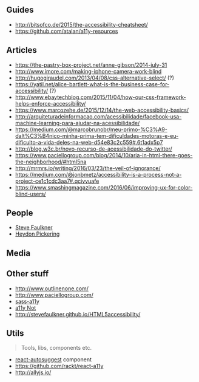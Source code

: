 ## Guides
- http://bitsofco.de/2015/the-accessibility-cheatsheet/
- https://github.com/atalan/a11y-resources

## Articles
- https://the-pastry-box-project.net/anne-gibson/2014-july-31
- http://www.imore.com/making-iphone-camera-work-blind
- http://hugogiraudel.com/2013/04/08/css-alternative-select/ (?)
- https://yatil.net/alice-bartlett-what-is-the-business-case-for-accessibility/ (?)
- http://www.ebaytechblog.com/2015/11/04/how-our-css-framework-helps-enforce-accessibility/
- https://www.marcozehe.de/2015/12/14/the-web-accessibility-basics/
- http://arquiteturadeinformacao.com/acessibilidade/facebook-usa-machine-learning-para-ajudar-na-acessibilidade/
- https://medium.com/@marcobrunobr/meu-primo-%C3%A9-dalt%C3%B4nico-minha-prima-tem-dificuldades-motoras-e-eu-dificulto-a-vida-deles-na-web-d54e83c2c559#.6t1adx5p7
- http://blog.w3c.br/novo-recurso-de-acessibilidade-do-twitter/
- https://www.paciellogroup.com/blog/2014/10/aria-in-html-there-goes-the-neighborhood/#html5na
- http://mrmrs.io/writing/2016/03/23/the-veil-of-ignorance/
- https://medium.com/@jonbmetz/accessibility-is-a-process-not-a-project-ce1c1cdc3aa7#.qcivvuafe
- https://www.smashingmagazine.com/2016/06/improving-ux-for-color-blind-users/

## People
- [Steve Faulkner](https://github.com/stevefaulkner)
- [Heydon Pickering](http://www.heydonworks.com/)

## Media

## Other stuff
- http://www.outlinenone.com/
- http://www.paciellogroup.com/
- [sass-a11y](https://github.com/at-import/sass-a11y)
- [a11y Not](https://github.com/a11yNot/a11yNot.github.io)
- http://stevefaulkner.github.io/HTML5accessibility/

## Utils
> Tools, libs, components etc.

- [react-autosuggest](https://github.com/moroshko/react-autosuggest) component
- https://github.com/rackt/react-a11y
- http://allyjs.io/
